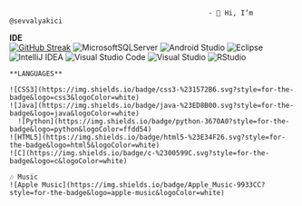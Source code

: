                                                      - 👋 Hi, I’m @sevvalyakici
                                                     
              
              
                                        
				
					
   **IDE**               
      [![GitHub Streak](http://github-readme-streak-stats.herokuapp.com?user=sevvalyakici&theme=dracula&hide_border=yanl%C4%B1%C5%9F)](https://git.io/streak-stats)
      ![MicrosoftSQLServer](https://img.shields.io/badge/Microsoft%20SQL%20Sever-CC2927?style=for-the-badge&logo=microsoft%20sql%20server&logoColor=white)
      ![Android Studio](https://img.shields.io/badge/Android%20Studio-3DDC84.svg?style=for-the-badge&logo=android-studio&logoColor=white)
      ![Eclipse](https://img.shields.io/badge/Eclipse-FE7A16.svg?style=for-the-badge&logo=Eclipse&logoColor=white)
      ![IntelliJ IDEA](https://img.shields.io/badge/IntelliJIDEA-000000.svg?style=for-the-badge&logo=intellij-idea&logoColor=white)
      ![Visual Studio Code](https://img.shields.io/badge/Visual%20Studio%20Code-0078d7.svg?style=for-the-badge&logo=visual-studio-code&logoColor=white)
      ![Visual Studio](https://img.shields.io/badge/Visual%20Studio-5C2D91.svg?style=for-the-badge&logo=visual-studio&logoColor=white)
      ![RStudio](https://img.shields.io/badge/RStudio-4285F4?style=for-the-badge&logo=rstudio&logoColor=white)

    **LANGUAGES**

    ![CSS3](https://img.shields.io/badge/css3-%231572B6.svg?style=for-the-badge&logo=css3&logoColor=white)
    ![Java](https://img.shields.io/badge/java-%23ED8B00.svg?style=for-the-badge&logo=java&logoColor=white)
	  ![Python](https://img.shields.io/badge/python-3670A0?style=for-the-badge&logo=python&logoColor=ffdd54)
  	![HTML5](https://img.shields.io/badge/html5-%23E34F26.svg?style=for-the-badge&logo=html5&logoColor=white)
    ![C](https://img.shields.io/badge/c-%2300599C.svg?style=for-the-badge&logo=c&logoColor=white)
    
    🎶 Music
    ![Apple Music](https://img.shields.io/badge/Apple_Music-9933CC?style=for-the-badge&logo=apple-music&logoColor=white)
